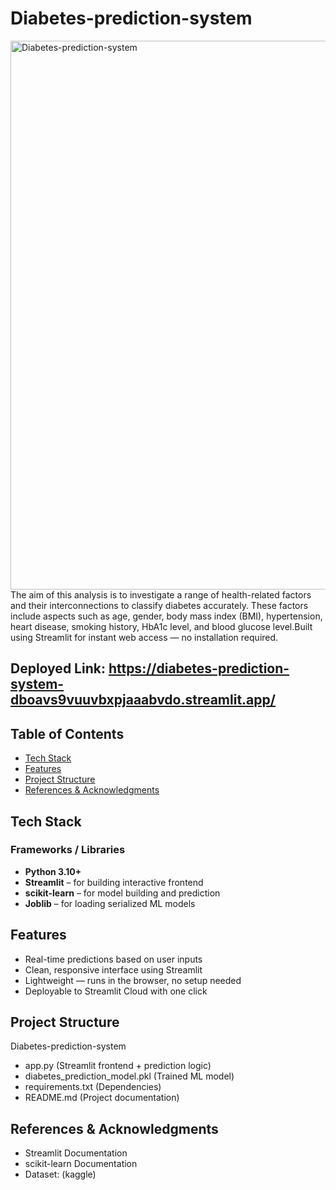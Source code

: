 # Diabetes-prediction-system
<img width="1143" height="878" alt="Diabetes-prediction-system" src="https://github.com/user-attachments/assets/614b5d55-9caa-464a-8222-0824b755bffe" />
The aim of this analysis is to investigate a range of health-related factors and their interconnections to classify diabetes accurately. These factors include aspects such as age, gender, body mass index (BMI), hypertension, heart disease, smoking history, HbA1c level, and blood glucose level.Built using Streamlit for instant web access — no installation required.

## Deployed Link: https://diabetes-prediction-system-dboavs9vuuvbxpjaaabvdo.streamlit.app/

## Table of Contents

- [Tech Stack](#tech-stack-)
- [Features](#features-)
- [Project Structure](#project-structure-)
- [References & Acknowledgments](#references--acknowledgments-)

## Tech Stack

### Frameworks / Libraries
- **Python 3.10+**
- **Streamlit** – for building interactive frontend
- **scikit-learn** – for model building and prediction
- **Joblib** – for loading serialized ML models


## Features

- Real-time predictions based on user inputs
- Clean, responsive interface using Streamlit
- Lightweight — runs in the browser, no setup needed
- Deployable to Streamlit Cloud with one click

## Project Structure

Diabetes-prediction-system
- app.py                                       (Streamlit frontend + prediction logic)
- diabetes_prediction_model.pkl                 (Trained ML model)
- requirements.txt                              (Dependencies)
- README.md                                      (Project documentation)


## References & Acknowledgments

- Streamlit Documentation
- scikit-learn Documentation
- Dataset: (kaggle)
